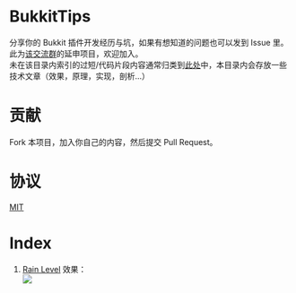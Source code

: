 # BukkitTips
分享你的 Bukkit 插件开发经历与坑，如果有想知道的问题也可以发到 Issue 里。  
此为[该交流群](https://jq.qq.com/?_wv=1027&k=iAFVzY7m)的延申项目，欢迎加入。  
未在该目录内索引的过短/代码片段内容通常归类到[此处](./shorts/README.md)中，本目录内会存放一些技术文章（效果，原理，实现，剖析...）

# 贡献
Fork 本项目，加入你自己的内容，然后提交 Pull Request。  

# 协议
[MIT](./LICENSE)  

# Index

1. [Rain Level](the-rain-or-thunder-level.md)
效果：  
![](https://i.imgur.com/fcv75y9.png)  

